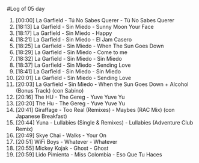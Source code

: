 #Log of 05 day

1. [00:00] La Garfield - Tú No Sabes Querer - Tú No Sabes Querer
1. [18:13] La Garfield - Sin Miedo - Sunny Moon Your Face
1. [18:17] La Garfield - Sin Miedo - Happy
1. [18:21] La Garfield - Sin Miedo - El Jam Casero
1. [18:25] La Garfield - Sin Miedo - When The Sun Goes Down
1. [18:29] La Garfield - Sin Miedo - Come to me
1. [18:32] La Garfield - Sin Miedo - Sin Miedo
1. [18:37] La Garfield - Sin Miedo - Sending Love
1. [18:41] La Garfield - Sin Miedo - Sin Miedo
1. [20:01] La Garfield - Sin Miedo - Sending Love
1. [20:03] La Garfield - Sin Miedo - When the Sun Goes Down + Alcohol (Bonus Track) (con Sabino)
1. [20:16] The HU - The Gereg - Yuve Yuve Yu
1. [20:20] The Hu - The Gereg - Yuve Yuve Yu
1. [20:41] Giraffage - Too Real (Remixes) - Maybes (RAC Mix) (con Japanese Breakfast)
1. [20:44] Yuna - Lullabies (Single & Remixes) - Lullabies (Adventure Club Remix)
1. [20:49] Skye Chai - Walks - Your On
1. [20:51] WiFi Boys - Whatever - Whatever
1. [20:55] Mickey Kojak - Ghost - Ghost
1. [20:59] Lido Pimienta - Miss Colombia - Eso Que Tu Haces
